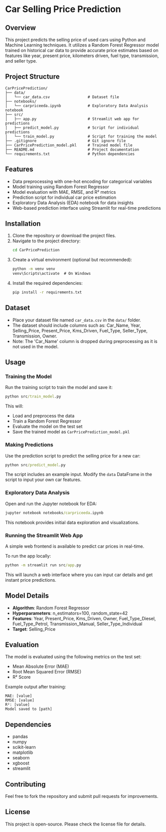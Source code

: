 
# Car Selling Price Prediction

## Overview
This project predicts the selling price of used cars using Python and Machine Learning techniques. It utilizes a Random Forest Regressor model trained on historical car data to provide accurate price estimates based on features like year, present price, kilometers driven, fuel type, transmission, and seller type.

## Project Structure
```
CarPricePrediction/
├── data/
│   └── car_data.csv                 # Dataset file
├── notebooks/
│   └── carpriceeda.ipynb            # Exploratory Data Analysis notebook
├── src/
│   ├── app.py                       # Streamlit web app for predictions
│   ├── predict_model.py             # Script for individual predictions
│   └── train_model.py               # Script for training the model
├── .gitignore                       # Git ignore file
├── CarPricePrediction_model.pkl     # Trained model file
├── README.md                        # Project documentation
└── requirements.txt                 # Python dependencies
```

## Features
- Data preprocessing with one-hot encoding for categorical variables
- Model training using Random Forest Regressor
- Model evaluation with MAE, RMSE, and R² metrics
- Prediction script for individual car price estimation
- Exploratory Data Analysis (EDA) notebook for data insights
- Web-based prediction interface using Streamlit for real-time predictions

## Installation
1. Clone the repository or download the project files.
2. Navigate to the project directory:
   ```cmd
   cd CarPricePrediction
   ```
3. Create a virtual environment (optional but recommended):
   ```cmd
   python -m venv venv
   venv\Scripts\activate  # On Windows
   ```
4. Install the required dependencies:
   ```cmd
   pip install -r requirements.txt
   ```

## Dataset
- Place your dataset file named `car_data.csv` in the `data/` folder.
- The dataset should include columns such as: Car_Name, Year, Selling_Price, Present_Price, Kms_Driven, Fuel_Type, Seller_Type, Transmission, Owner.
- Note: The 'Car_Name' column is dropped during preprocessing as it is not used in the model.

## Usage

### Training the Model
Run the training script to train the model and save it:
```cmd
python src/train_model.py
```
This will:
- Load and preprocess the data
- Train a Random Forest Regressor
- Evaluate the model on the test set
- Save the trained model as `CarPricePrediction_model.pkl`

### Making Predictions
Use the prediction script to predict the selling price for a new car:
```cmd
python src/predict_model.py
```
The script includes an example input. Modify the `data` DataFrame in the script to input your own car features.

### Exploratory Data Analysis
Open and run the Jupyter notebook for EDA:
```cmd
jupyter notebook notebooks/carpriceeda.ipynb
```
This notebook provides initial data exploration and visualizations.

### Running the Streamlit Web App
A simple web frontend is available to predict car prices in real-time.

To run the app locally:
```cmd
python -m streamlit run src/app.py
```

This will launch a web interface where you can input car details and get instant price predictions.

## Model Details
- **Algorithm**: Random Forest Regressor
- **Hyperparameters**: n_estimators=100, random_state=42
- **Features**: Year, Present_Price, Kms_Driven, Owner, Fuel_Type_Diesel, Fuel_Type_Petrol, Transmission_Manual, Seller_Type_Individual
- **Target**: Selling_Price

## Evaluation
The model is evaluated using the following metrics on the test set:
- Mean Absolute Error (MAE)
- Root Mean Squared Error (RMSE)
- R² Score

Example output after training:
```
MAE: [value]
RMSE: [value]
R²: [value]
Model saved to [path]
```

## Dependencies
- pandas
- numpy
- scikit-learn
- matplotlib
- seaborn
- xgboost
- streamlit

## Contributing
Feel free to fork the repository and submit pull requests for improvements.

## License
This project is open-source. Please check the license file for details.
